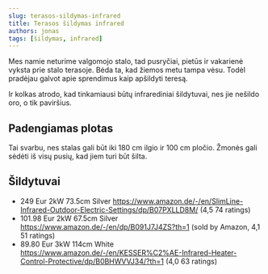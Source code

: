 ```yaml
---
slug: terasos-sildymas-infrared
title: Terasos šildymas infrared
authors: jonas
tags: [šildymas, infrared]
---
```


Mes namie neturime valgomojo stalo, tad pusryčiai, pietūs ir vakarienė vyksta prie stalo terasoje. Bėda ta, kad žiemos metu tampa vėsu. Todėl pradėjau galvot apie sprendimus kaip apšildyti teresą.

Ir kolkas atrodo, kad tinkamiausi būtų infrarediniai šildytuvai, nes jie nešildo oro, o tik paviršius.

## Padengiamas plotas

Tai svarbu, nes stalas gali būt iki 180 cm ilgio ir 100 cm pločio. Žmonės gali sėdėti iš visų pusių, kad jiem turi būt šilta.




## Šildytuvai

- 249 Eur 2kW 73.5cm Silver https://www.amazon.de/-/en/SlimLine-Infrared-Outdoor-Electric-Settings/dp/B07PXLLD8M/ (4,5  74 ratings)
- 101.98 Eur 2kW ‎67.5cm Silver https://www.amazon.de/-/en/dp/B091J7J4ZS?th=1 (sold by Amazon, 4,1  51 ratings)
- 89.80 Eur 3kW ‎114cm White https://www.amazon.de/-/en/KESSER%C2%AE-Infrared-Heater-Control-Protective/dp/B0BHWVVJ34/?th=1 (4,0  63 ratings)
